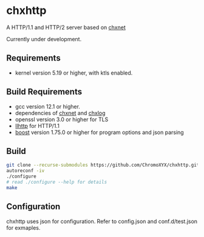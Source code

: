 # chxhttp

A HTTP/1.1 and HTTP/2 server based on [chxnet](https://github.com/ChromoXYX/chxnet)

Currently under development.

## Requirements

- kernel version 5.19 or higher, with ktls enabled.

## Build Requirements

- gcc version 12.1 or higher.
- dependencies of [chxnet](https://github.com/ChromoXYX/chxnet) and [chxlog](https://github.com/ChromoXYX/chxlog)
- openssl version 3.0 or higher for TLS
- [llhttp](https://github.com/nodejs/llhttp) for HTTP/1.1
- [boost](https://www.boost.org/) version 1.75.0 or higher for program options and json parsing

## Build

```bash
git clone --recurse-submodules https://github.com/ChromoXYX/chxhttp.git
autoreconf -iv
./configure
# read ./configure --help for details
make
```

## Configuration

chxhttp uses json for configuration. Refer to config.json and conf.d/test.json for exmaples.
